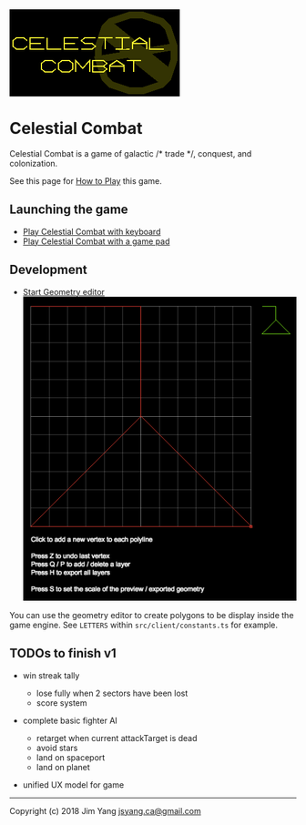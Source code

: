 <img src="how-to-play/title.png" align="center">

# Celestial Combat

Celestial Combat is a game of galactic /* trade */, conquest, and colonization. 

See this page for [How to Play](http://jsyang.ca/celestial/how-to-play) this game.

## Launching the game

- [Play Celestial Combat with keyboard](http://jsyang.ca/celestial)
- [Play Celestial Combat with a game pad](http://jsyang.ca/celestial?gamepad)

## Development

- [Start Geometry editor](http://jsyang.ca/celestial?editor)<br><img src="how-to-play/editor.png">

You can use the geometry editor to create polygons to be display inside the game engine.
See `LETTERS` within `src/client/constants.ts` for example. 

## TODOs to finish v1

- win streak tally
    - lose fully when 2 sectors have been lost
    - score system

- complete basic fighter AI
    - retarget when current attackTarget is dead
    - avoid stars
    - land on spaceport
    - land on planet
    
- unified UX model for game
---

Copyright (c) 2018 Jim Yang <jsyang.ca@gmail.com>